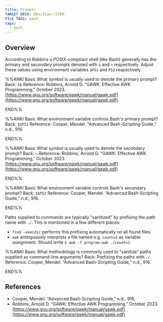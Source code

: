 ```yaml
---
title: Prompts
TARGET DECK: Obsidian::STEM
FILE TAGS: bash
tags:
  - bash
---
```


## Overview

According to Robbins a POSIX-compliant shell (like Bash) generally has the primary and secondary prompts denoted with `$` and `>` respectively. Adjust these values using environment variables `$PS1` and `PS2` respectively.

%%ANKI
Basic
What symbol is usually used to denote the primary prompt?
Back: `$$`
Reference:  Robbins, Arnold D. “GAWK: Effective AWK Programming,” October 2023. [https://www.gnu.org/software/gawk/manual/gawk.pdf](https://www.gnu.org/software/gawk/manual/gawk.pdf)
<!--ID: 1706882670149-->
END%%

%%ANKI
Basic
What environment variable controls Bash's primary prompt?
Back: `$$PS1`
Reference: Cooper, Mendel. “Advanced Bash-Scripting Guide,” n.d., 916.
<!--ID: 1706973587222-->
END%%

%%ANKI
Basic
What symbol is usually used to denote the secondary prompt?
Back: `>`
Reference:  Robbins, Arnold D. “GAWK: Effective AWK Programming,” October 2023. [https://www.gnu.org/software/gawk/manual/gawk.pdf](https://www.gnu.org/software/gawk/manual/gawk.pdf)
<!--ID: 1706882670158-->
END%%

%%ANKI
Basic
What environment variable controls Bash's secondary prompt?
Back: `$$PS2`
Reference: Cooper, Mendel. “Advanced Bash-Scripting Guide,” n.d., 916.
<!--ID: 1706973587232-->
END%%

Paths supplied to commands are typically "sanitized" by prefixing the path name with `./`. This is mentioned in a few different places:

* `find -execdir` performs this prefixing automatically on all found files.
* `awk` ambiguously interprets a file named e.g. `count=1` as variable assignment. Should write `$ awk -f program.awk ./count=1`.

%%ANKI
Basic
What methodology is commonly used to "sanitize" paths supplied as command-line arguments?
Back: Prefixing the paths with `./`.
Reference: Cooper, Mendel. “Advanced Bash-Scripting Guide,” n.d., 916.
<!--ID: 1706885111460-->
END%%

## References

* Cooper, Mendel. “Advanced Bash-Scripting Guide,” n.d., 916.
* Robbins, Arnold D. “GAWK: Effective AWK Programming,” October 2023. [https://www.gnu.org/software/gawk/manual/gawk.pdf](https://www.gnu.org/software/gawk/manual/gawk.pdf)